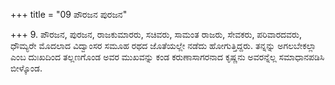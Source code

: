 +++
title = "09 ಪೌರಜನ ಪುರಜನ"

+++
9. ಪೌರಜನ, ಪುರಜನ, ರಾಜಕುಮಾರರು, ಸಚಿವರು, ಸಾಮಂತ ರಾಜರು, ಸೇವಕರು, ಪರಿವಾರದವರು, ಧೌಮ್ಯರೇ ಮೊದಲಾದ ವಿದ್ವಾಂಸರ ಸಮೂಹ ರಥದ ಜೊತೆಯಲ್ಲೇ ನಡೆದು ಹೋಗುತ್ತಿದ್ದರು. ತನ್ನನ್ನು ಅಗಲಬೇಕಲ್ಲಾ ಎಂಬ ದುಃಖದಿಂದ ತಲ್ಲಣಗೊಂಡ ಅವರ ಮುಖವನ್ನು ಕಂಡ ಕರುಣಾಸಾಗರನಾದ ಕೃಷ್ಣನು ಅವರನ್ನೆಲ್ಲ ಸಮಾಧಾನಪಡಿಸಿ ಬೀಳ್ಕೊಂಡ.